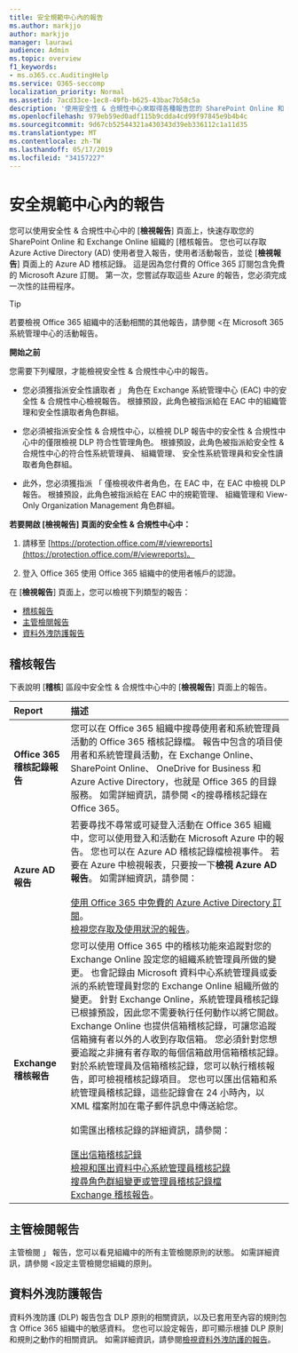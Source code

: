 ```yaml
---
title: 安全規範中心內的報告
ms.author: markjjo
author: markjjo
manager: laurawi
audience: Admin
ms.topic: overview
f1_keywords:
- ms.o365.cc.AuditingHelp
ms.service: O365-seccomp
localization_priority: Normal
ms.assetid: 7acd33ce-1ec8-49fb-b625-43bac7b58c5a
description: '使用安全性 & 合規性中心來取得各種報告您的 SharePoint Online 和 Exchange Online 組織，以及 Azure Active Directory 的報告。  '
ms.openlocfilehash: 979eb59ed0adf115b9cdda4cd99f97845e9b4b4c
ms.sourcegitcommit: 9d67cb52544321a430343d39eb336112c1a11d35
ms.translationtype: MT
ms.contentlocale: zh-TW
ms.lasthandoff: 05/17/2019
ms.locfileid: "34157227"
---
```

# <a name="reports-in-the-security--compliance-center"></a>安全規範中心內的報告

您可以使用安全性 & 合規性中心中的 [**檢視報告**] 頁面上，快速存取您的 SharePoint Online 和 Exchange Online 組織的 [稽核報告。 您也可以存取 Azure Active Directory (AD) 使用者登入報告，使用者活動報告，並從 [**檢視報告**] 頁面上的 Azure AD 稽核記錄。 這是因為您付費的 Office 365 訂閱包含免費的 Microsoft Azure 訂閱。 第一次，您嘗試存取這些 Azure 的報告，您必須完成一次性的註冊程序。 
  
> [!TIP]
> 若要檢視 Office 365 組織中的活動相關的其他報告，請參閱 <<c0>在 Microsoft 365 系統管理中心的活動報告。 
  
 **開始之前**
  
您需要下列權限，才能檢視安全性 & 合規性中心中的報告。
  
- 您必須獲指派安全性讀取者 」 角色在 Exchange 系統管理中心 (EAC) 中的安全性 & 合規性中心檢視報告。 根據預設，此角色被指派給在 EAC 中的組織管理和安全性讀取者角色群組。
    
- 您必須被指派安全性 & 合規性中心，以檢視 DLP 報告中的安全性 & 合規性中心中的僅限檢視 DLP 符合性管理角色。 根據預設，此角色被指派給安全性 & 合規性中心的符合性系統管理員、 組織管理、 安全性系統管理員和安全性讀取者角色群組。

- 此外，您必須獲指派 「 僅檢視收件者角色，在 EAC 中，在 EAC 中檢視 DLP 報告。 根據預設，此角色被指派給在 EAC 中的規範管理、 組織管理和 View-Only Organization Management 角色群組。
  
 **若要開啟 [檢視報告] 頁面的安全性 & 合規性中心中：**
  
1. 請移至 [https://protection.office.com/#/viewreports](https://protection.office.com/#/viewreports)。
    
2. 登入 Office 365 使用 Office 365 組織中的使用者帳戶的認證。
    
在 [**檢視報告**] 頁面上，您可以檢視下列類型的報告： 
  
- [稽核報告](#auditing-reports)
- [主管檢閱報告](#supervisory-review-report)
- [資料外洩防護報告](#data-loss-prevention-reports)
    
## <a name="auditing-reports"></a>稽核報告

下表說明 [**稽核**] 區段中安全性 & 合規性中心中的 [**檢視報告**] 頁面上的報告。 
  
|**Report**|**描述**|
|:-----|:-----|
|**Office 365 稽核記錄報告** <br/> |您可以在 Office 365 組織中搜尋使用者和系統管理員活動的 Office 365 稽核記錄檔。 報告中包含的項目使用者和系統管理員活動，在 Exchange Online、 SharePoint Online、 OneDrive for Business 和 Azure Active Directory，也就是 Office 365 的目錄服務。 如需詳細資訊，請參閱 <<c0>的搜尋稽核記錄在 Office 365。  <br/> |
|**Azure AD 報告** <br/> |若要尋找不尋常或可疑登入活動在 Office 365 組織中，您可以使用登入和活動在 Microsoft Azure 中的報告。 您也可以在 Azure AD 稽核記錄檔檢視事件。 若要在 Azure 中檢視報表，只要按一下**檢視 Azure AD 報告**。 如需詳細資訊，請參閱： <br/><br/>[使用 Office 365 中免費的 Azure Active Directory 訂閱](use-your-free-azure-ad-subscription-in-office-365.md)。 <br/> [檢視您存取及使用狀況的報告](http://go.microsoft.com/fwlink/p/?LinkId=506902)。  <br/> |
|**Exchange 稽核報告** <br/> | 您可以使用 Office 365 中的稽核功能來追蹤對您的 Exchange Online 設定您的組織系統管理員所做的變更。 也會記錄由 Microsoft 資料中心系統管理員或委派的系統管理員對您的 Exchange Online 組織所做的變更。 針對 Exchange Online，系統管理員稽核記錄已根據預設，因此您不需要執行任何動作以將它開啟。 Exchange Online 也提供信箱稽核記錄，可讓您追蹤信箱擁有者以外的人收到存取信箱。 您必須針對您想要追蹤之非擁有者存取的每個信箱啟用信箱稽核記錄。  <br/>  對於系統管理員及信箱稽核記錄，您可以執行稽核報告，即可檢視稽核記錄項目。 您也可以匯出信箱和系統管理員稽核記錄，這些記錄會在 24 小時內，以 XML 檔案附加在電子郵件訊息中傳送給您。 <br/><br/>如需匯出稽核記錄的詳細資訊，請參閱：  <br/><br/> [匯出信箱稽核記錄](http://go.microsoft.com/fwlink/p/?LinkID=404104) <br/> [檢視和匯出資料中心系統管理員稽核記錄](http://go.microsoft.com/fwlink/p/?LinkId=404109) <br/> [搜尋角色群組變更或管理員稽核記錄檔](http://go.microsoft.com/fwlink/p/?LinkId=404105) <br/>   [Exchange 稽核報告](http://go.microsoft.com/fwlink/p/?LinkID=395232)。  <br/> |
   
## <a name="supervisory-review-report"></a>主管檢閱報告

主管檢閱 」 報告，您可以看見組織中的所有主管檢閱原則的狀態。 如需詳細資訊，請參閱 <<c0>設定主管檢閱您組織的原則。
  
## <a name="data-loss-prevention-reports"></a>資料外洩防護報告

資料外洩防護 (DLP) 報告包含 DLP 原則的相關資訊，以及已套用至內容的規則包含 Office 365 組織中的敏感資料。 您也可以設定報告，即可顯示根據 DLP 原則和規則之動作的相關資訊。 如需詳細資訊，請參閱[檢視資料外洩防護的報告](view-the-dlp-reports.md)。
